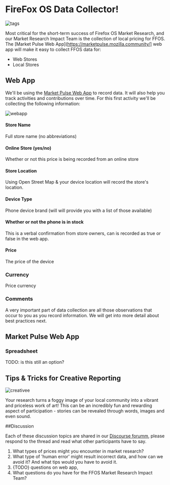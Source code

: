 
# FireFox OS Data Collector!

![tags](http://tiptoes.ca/wp-content/uploads/2015/02/sale-tags1.png)

Most critical for the short-term success of Firefox OS Market Research, and our Market Research Impact Team is the collection of local pricing for FFOS. The [Market Pulse Web App](https://marketpulse.mozilla.community/] web app will make it easy to collect FFOS data for:

* Web Stores
* Local Stores

## Web App
We'll be using the [Market Pulse Web App](https://marketpulse.mozilla.community) to record data. It will also help you track activities and contributions over time.  For this first activity we'll be collecting the following information:

![webapp](http://tiptoes.ca/wp-content/uploads/2015/02/2015-02-28_1308.png)

#### Store Name
Full store name (no abbreviations)

#### Online Store (yes/no)
Whether or not this price is being recorded from an online store

#### Store Location
Using Open Street Map & your device location will record the store's location.

#### Device Type
Phone device brand (will will provide you with a list of those available)

#### Whether or not the phone is in stock
This is a verbal confirmation from store owners, can is recorded as true or false in the web app.

#### Price 
The price of the device

### Currency
Price currency

### Comments
A very important part of data collection are all those observations that occur to you as you record information. We will get into more detail about best practices next.

## Market Pulse Web App

### Spreadsheet 
TODO: is this still an option?  

## Tips & Tricks for Creative Reporting
![creativee](http://tiptoes.ca/wp-content/uploads/2015/02/5841002125_2e58e970b5_m1.jpg)

Your research turns a foggy image of your local community into a vibrant and priceless work of art! This can be an incredibly fun and rewarding aspect of participation - stories can be revealed through words, images and even sound. 


##Discussion

Each of these discussion topics are shared in our [Discourse forumm](), please respond to the thread and read what other participants have to say.

1. What types of prices might you encounter in market research?
2. What type of 'human error' might result incorrect data, and how can we avoid it?  And what tips would you have to avoid it.
3. {TODO}  questions on web app, 
4. What questions do you have for the FFOS Market Research Impact Team?

